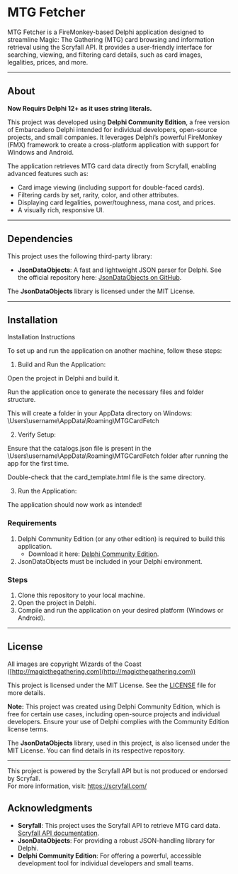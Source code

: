 # MTG Fetcher

MTG Fetcher is a FireMonkey-based Delphi application designed to streamline Magic: The Gathering (MTG) card browsing and information retrieval using the Scryfall API. It provides a user-friendly interface for searching, viewing, and filtering card details, such as card images, legalities, prices, and more.

---

## About
**Now Requirs Delphi 12+ as it uses string literals.**

This project was developed using **Delphi Community Edition**, a free version of Embarcadero Delphi intended for individual developers, open-source projects, and small companies. It leverages Delphi’s powerful FireMonkey (FMX) framework to create a cross-platform application with support for Windows and Android. 

The application retrieves MTG card data directly from Scryfall, enabling advanced features such as:
- Card image viewing (including support for double-faced cards).
- Filtering cards by set, rarity, color, and other attributes.
- Displaying card legalities, power/toughness, mana cost, and prices.
- A visually rich, responsive UI.

---

## Dependencies

This project uses the following third-party library:
- **JsonDataObjects**: A fast and lightweight JSON parser for Delphi. See the official repository here: [JsonDataObjects on GitHub](https://github.com/ahausladen/JsonDataObjects).

The **JsonDataObjects** library is licensed under the MIT License.

---

## Installation
Installation Instructions

To set up and run the application on another machine, follow these steps:

1. Build and Run the Application:

Open the project in Delphi and build it.

Run the application once to generate the necessary files and folder structure.

This will create a folder in your AppData directory on Windows:
\Users\username\AppData\Roaming\MTGCardFetch



2. Verify Setup:

Ensure that the catalogs.json file is present in the \Users\username\AppData\Roaming\MTGCardFetch folder after running the app for the first time.

Double-check that the card_template.html file is the same directory.


3. Run the Application:

The application should now work as intended!





### Requirements
1. Delphi Community Edition (or any other edition) is required to build this application.
   - Download it here: [Delphi Community Edition](https://www.embarcadero.com/products/delphi/starter).
2. JsonDataObjects must be included in your Delphi environment.

### Steps
1. Clone this repository to your local machine.
2. Open the project in Delphi.
3. Compile and run the application on your desired platform (Windows or Android).

---

## License

All images are copyright Wizards of the Coast ([http://magicthegathering.com](http://magicthegathering.com))

This project is licensed under the MIT License. See the [LICENSE](./LICENSE) file for more details.

**Note:** This project was created using Delphi Community Edition, which is free for certain use cases, including open-source projects and individual developers. Ensure your use of Delphi complies with the Community Edition license terms.

The **JsonDataObjects** library, used in this project, is also licensed under the MIT License. You can find details in its respective repository.

---
  
This project is powered by the Scryfall API but is not produced or endorsed by Scryfall.  
For more information, visit: https://scryfall.com/


## Acknowledgments

- **Scryfall**: This project uses the Scryfall API to retrieve MTG card data. [Scryfall API documentation](https://scryfall.com/docs/api).
- **JsonDataObjects**: For providing a robust JSON-handling library for Delphi.
- **Delphi Community Edition**: For offering a powerful, accessible development tool for individual developers and small teams.
